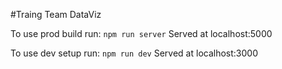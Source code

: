 #Traing Team DataViz

To use prod build run:
`npm run server`
Served at localhost:5000

To use dev setup run:
`npm run dev`
Served at localhost:3000
